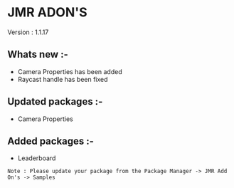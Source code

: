 # JMR ADON'S

Version : 1.1.17

## Whats new :-
* Camera Properties has been added
* Raycast handle has been fixed

## Updated packages :-
* Camera Properties

## Added packages :-
* Leaderboard

```
Note : Please update your package from the Package Manager -> JMR Add On's -> Samples
```